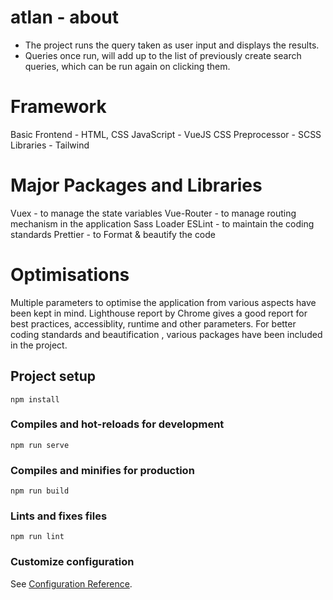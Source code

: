 # atlan - about
- The project runs the query taken as user input and displays the results. 
- Queries once run, will add up to the list of previously create search queries, which can be run again on clicking them.

# Framework
Basic Frontend - HTML, CSS
JavaScript - VueJS
CSS Preprocessor - SCSS
Libraries - Tailwind

# Major Packages and Libraries
Vuex - to manage the state variables
Vue-Router - to manage routing mechanism in the application
Sass Loader
ESLint - to maintain the coding standards
Prettier - to Format & beautify the code 

# Optimisations
Multiple parameters to optimise the application from various aspects have been kept in mind.
Lighthouse report by Chrome gives a good report for best practices, accessiblity, runtime and other parameters. 
For better coding standards and beautification , various packages have been included in the project.


## Project setup
```
npm install
```

### Compiles and hot-reloads for development
```
npm run serve
```

### Compiles and minifies for production
```
npm run build
```

### Lints and fixes files
```
npm run lint
```

### Customize configuration
See [Configuration Reference](https://cli.vuejs.org/config/).
